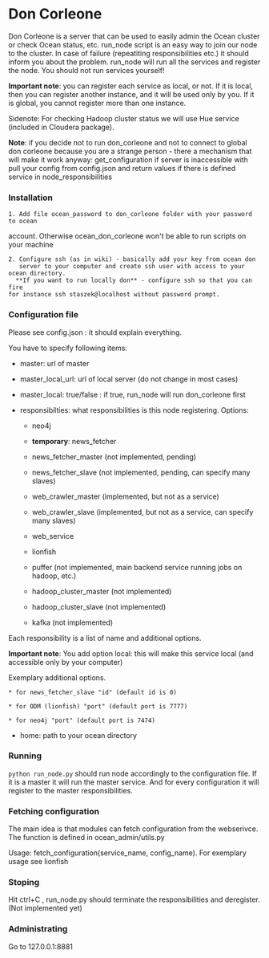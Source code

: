 # Don Corleone

Don Corleone is a server that can be used to easily admin the Ocean cluster
or check Ocean status, etc. run_node script is an easy way to join our node
to the cluster. In case of failure (repeatiting responsibilities etc.) it
should inform you about the problem. run_node will run all the services and register the node.
You should not run services yourself!

**Important note**: you can register each service as local, or not. If it is local, then you can
register another instance, and it will be used only by you. If it is global, you cannot
register more than one instance.

Sidenote: For checking Hadoop cluster status we will use Hue service (included in Cloudera package).

**Note**: if you decide not to run don_corleone and not to connect to global
don corleone because you are a strange person - there a mechanism that will
make it work anyway: get_configuration if server is inaccessible with pull your
config from config.json and return values if there is defined service in
node_responsibilities

### Installation

    1. Add file ocean_password to don_corleone folder with your password to ocean
account. Otherwise ocean_don_corleone won't be able to run scripts on your
machine

    2. Configure ssh (as in wiki) - basically add your key from ocean don
       server to your computer and create ssh user with access to your ocean directory.
      **If you want to run locally don** - configure ssh so that you can fire
    for instance ssh staszek@localhost without password prompt.


### Configuration file

Please see config.json : it should explain everything.

You have to specify following items:

* master: url of master

* master_local_url: url of local server (do not change in most cases)

* master_local: true/false : if true, run_node will run don_corleone first

* responsibilties: what responsibilities is this node registering. Options:

    * neo4j

    * **temporary**: news_fetcher

    * news_fetcher_master (not implemented, pending)

    * news_fetcher_slave (not implemented, pending, can specify many slaves)

    * web_crawler_master (implemented, but not as a service)

    * web_crawler_slave (implemented, but not as a service, can specify many slaves)

    * web_service

    * lionfish

    * puffer (not implemented, main backend service running jobs on hadoop, etc.)

    * hadoop_cluster_master (not implemented)

    * hadoop_cluster_slave (not implemented)

    * kafka (not implemented)

Each responsibility is a list of name and additional options.

**Important note**: You add option local: this will make this service local (and accessible only by your computer)

Exemplary additional options.

    * for news_fetcher_slave "id" (default id is 0)

    * for ODM (lionfish) "port" (default port is 7777)

    * for neo4j "port" (default port is 7474)

* home: path to your ocean directory

<few others >

### Running

`python run_node.py` should run node accordingly to the configuration file. If it is
a master it will run the master service. And for every configuration it will register
to the master responsibilities.


### Fetching configuration

The main idea is that modules can fetch configuration from the webserivce. The function
is defined in ocean_admin/utils.py

Usage: fetch_configuration(service_name, config_name). For exemplary usage see lionfish

### Stoping

Hit ctrl+C , run_node.py should terminate the responsibilities and deregister. (Not implemented yet)

### Administrating

Go to 127.0.0.1:8881
